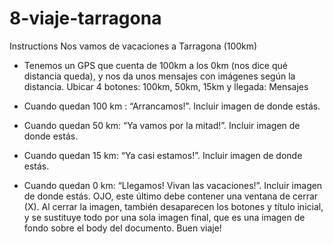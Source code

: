 # 8-viaje-tarragona
 
Instructions
Nos vamos de vacaciones a Tarragona (100km)

- Tenemos un GPS que cuenta de 100km a los 0km (nos dice qué distancia queda), y nos da unos
mensajes con imágenes según la distancia.
Ubicar 4 botones: 100km, 50km, 15km y llegada:
Mensajes

- Cuando quedan 100 km : “Arrancamos!”. Incluir imagen de donde estás.

- Cuando quedan 50 km: “Ya vamos por la mitad!”. Incluir imagen de donde estás.

- Cuando quedan 15 km: “Ya casi estamos!”. Incluir imagen de donde estás.

- Cuando quedan 0 km: “Llegamos! Vivan las vacaciones!”. Incluir imagen de donde estás.
OJO, este último debe contener una ventana de cerrar (X). Al cerrar la imagen, también desaparecen los botones y título inicial, y se sustituye todo por una sola imagen final, que es una imagen de fondo sobre el body del documento.
Buen viaje!
